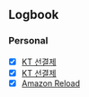 

## Logbook
### Personal
- [x] [KT 선결제](things:///show?id=XDWeZSPP4FAUEyNoGY25j8)
- [x] [KT 선결제](things:///show?id=FCdbeVy8L4oQdj5anPtAcn)
- [x] [Amazon Reload](things:///show?id=RM28mtwVSs7mTa9Zy9dMUu)